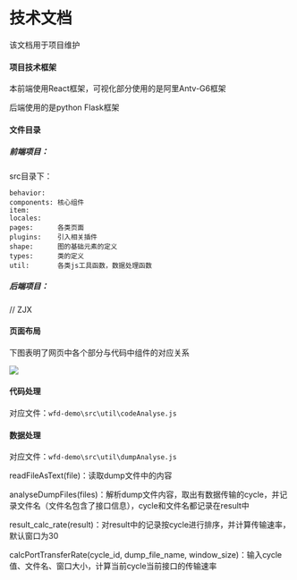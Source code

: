 # 技术文档

该文档用于项目维护

#### 项目技术框架

本前端使用React框架，可视化部分使用的是阿里Antv-G6框架

后端使用的是python Flask框架



#### 文件目录

##### 前端项目：

src目录下：

```
behavior:	
components:	核心组件
item:		
locales:		
pages:		各类页面
plugins:	引入相关插件	
shape:		图的基础元素的定义
types:		类的定义
util:		各类js工具函数，数据处理函数
```



##### 后端项目：

// ZJX





#### 页面布局

下图表明了网页中各个部分与代码中组件的对应关系

![](C:\Users\giraffezjx\Desktop\wfd-demo\public\img\components.png)



#### 代码处理

对应文件：`wfd-demo\src\util\codeAnalyse.js`







#### 数据处理

对应文件：`wfd-demo\src\util\dumpAnalyse.js`

readFileAsText(file)：读取dump文件中的内容

analyseDumpFiles(files)：解析dump文件内容，取出有数据传输的cycle，并记录文件名（文件名包含了接口信息），cycle和文件名都记录在result中

result_calc_rate(result)：对result中的记录按cycle进行排序，并计算传输速率，默认窗口为30

calcPortTransferRate(cycle_id, dump_file_name, window_size)：输入cycle值、文件名、窗口大小，计算当前cycle当前接口的传输速率






